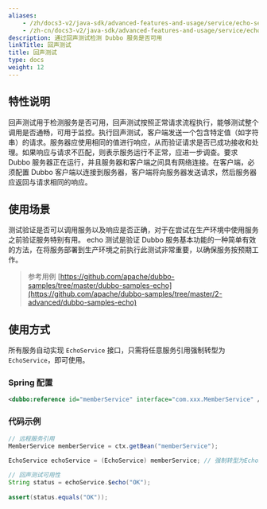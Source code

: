 ```yaml
---
aliases:
    - /zh/docs3-v2/java-sdk/advanced-features-and-usage/service/echo-service/
    - /zh-cn/docs3-v2/java-sdk/advanced-features-and-usage/service/echo-service/
description: 通过回声测试检测 Dubbo 服务是否可用
linkTitle: 回声测试
title: 回声测试
type: docs
weight: 12
---
```







## 特性说明
回声测试用于检测服务是否可用，回声测试按照正常请求流程执行，能够测试整个调用是否通畅，可用于监控。执行回声测试，客户端发送一个包含特定值（如字符串）的请求。服务器应使用相同的值进行响应，从而验证请求是否已成功接收和处理。如果响应与请求不匹配，则表示服务运行不正常，应进一步调查。要求 Dubbo 服务器正在运行，并且服务器和客户端之间具有网络连接。在客户端，必须配置 Dubbo 客户端以连接到服务器，客户端将向服务器发送请求，然后服务器应返回与请求相同的响应。


## 使用场景
测试验证是否可以调用服务以及响应是否正确，对于在尝试在生产环境中使用服务之前验证服务特别有用。
echo 测试是验证 Dubbo 服务基本功能的一种简单有效的方法，在将服务部署到生产环境之前执行此测试非常重要，以确保服务按预期工作。

> 参考用例
[https://github.com/apache/dubbo-samples/tree/master/dubbo-samples-echo](https://github.com/apache/dubbo-samples/tree/master/2-advanced/dubbo-samples-echo)

## 使用方式
所有服务自动实现 `EchoService` 接口，只需将任意服务引用强制转型为 `EchoService`，即可使用。

### Spring 配置
```xml
<dubbo:reference id="memberService" interface="com.xxx.MemberService" />
```

### 代码示例
```java
// 远程服务引用
MemberService memberService = ctx.getBean("memberService"); 
 
EchoService echoService = (EchoService) memberService; // 强制转型为EchoService

// 回声测试可用性
String status = echoService.$echo("OK"); 
 
assert(status.equals("OK"));
```